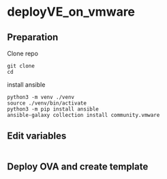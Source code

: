 # deployVE_on_vmware

## Preparation

Clone repo
```shell
git clone
cd
```

install ansible
```shell
python3 -m venv ./venv
source ./venv/bin/activate
python3 -m pip install ansible
ansible-galaxy collection install community.vmware
```

## Edit variables
```yaml


```

## Deploy OVA and create template




